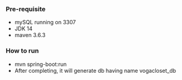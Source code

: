 ### Pre-requisite
- mySQL running on 3307
- JDK 14
- maven 3.6.3

### How to run
- mvn spring-boot:run
- After completing, it will generate db having name vogacloset_db